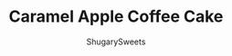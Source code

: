 ---
layout: ../../layouts/MarkdownPostLayout.astro
title: Caramel Apple Coffee Cake
author: ShugarySweets
pubDate: 2019-01-08
description: "Tender, moist Apple cake topped with a dreamy cinnamon streusel and glaze!"
image_url: https://www.shugarysweets.com/wp-content/uploads/2015/03/apple-coffee-cake-1.jpg
tags: ["Breakfast and Brunch","American"]
calories: 420
protein: 5
carbohydrates: 65
fats: 16
fiber: 2
ingredients: ["2 1/2 cups all-purpose flour","1 cup granulated sugar","1/2 teaspoon baking powder","1/2 teaspoon baking soda","1/4 teaspoon kosher salt","3/4 cup unsalted butter, softened","3 large eggs","2 teaspoons vanilla extract","2/3 cup milk","3 cup sliced, peeled apples","3/4 cup light brown sugar, packed","2 teaspoons cinnamon","1/4 teaspoon kosher salt","1/2 cup unsalted butter, melted","1 1/2 cup all-purpose flour","1/4 teaspoon nutmeg","2 cups powdered sugar","1/4 cup caramel ice cream topping","2 Tablespoons milk"]
serves: 16
time: "1 hour"
prepTime: "15 minutes"
instructions: ["Grease and flour (or use baking spray) a 13x9 baking dish and set aside.","In a mixing bowl, beat flour, sugar, baking powder, baking soda and salt on low until blended. Beat in softened butter until crumbly.","Add in eggs, vanilla and milk and beat for several minutes until fluffy and fully combined. Pour batter into prepared baking dish. Top batter with sliced apples.","Combine sugar with cinnamon and salt.","Mix in melted butter, flour and nutmeg with a large fork until crumbly. Sprinkle evenly over apple layer. Bake cake in a preheated 325 degree F oven for 45-50 minutes.","Whisk the sugar, caramel and milk together until smooth.","When cake is removed from oven, pour glaze over warm cake. Allow cake to cool before serving.","Store cake covered in refrigerator for up to 5 days. ENJOY."]
nutrition: ["420 calories","65 grams carbohydrates","74 milligrams cholesterol","16 grams fat","2 grams fiber","5 grams protein","9 grams saturated fat","136 milligrams sodium","40 grams sugar","0 grams trans fat","5 grams unsaturated fat"]
---